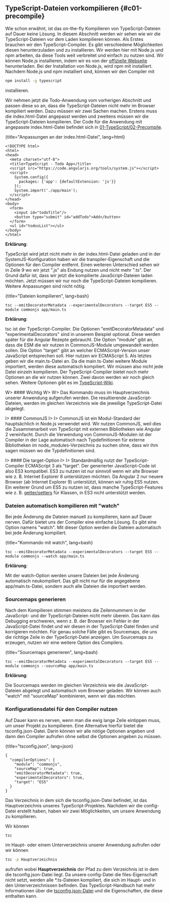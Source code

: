 ## TypeScript-Dateien vorkompilieren {#c01-precompile}

Wie schon erwähnt, ist das on-the-fly Kompilieren von TypeScript-Dateien auf Dauer keine Lösung.
In diesem Abschnitt werden wir sehen wie wir die TypeScript-Dateien vor dem Laden kompilieren können.
Als Erstes brauchen wir den TypeScript-Compiler.
Es gibt verschiedene Möglichkeiten diesen herunterzuladen und zu installieren.
Wir werden hier mit Node.js und npm arbeiten, da diese Tools weit verbreitet und einfach zu nutzen sind.
Wir können Node.js installieren, indem wir es von der [offizielle Webseite](https://nodejs.org/en/download/) herunterladen.
Bei der Installation von Node.js, wird npm mit installiert.
Nachdem Node.js und npm installiert sind, können wir den Compiler mit

```bash
npm install -g typescript
```

installieren.

Wir nehmen jetzt die Todo-Anwendung vom vorherigen Abschnitt und passen diese so an, dass die TypeScript-Dateien nicht mehr im Browser kompiliert werden.
Dazu müssen wir zwei Sachen machen. Erstens muss die index.html-Datei angepasst werden und zweitens müssen wir die TypeScript-Dateien kompilieren.
Der Code für die Anwendung mit angepasste index.html-Datei befindet sich in [01-TypeScript/02-Precompile](https://github.com/jsperts/angular2_kochbuch_code/tree/master/01-TypeScript/02-Precompile).

{title="Anpassungen an der index.html-Datei", lang=html}
```
<!DOCTYPE html>
<html>
<head>
  <meta charset="utf-8">
  <title>TypeScript - Todo App</title>
  <script src="https://code.angularjs.org/tools/system.js"></script>
  <script>
    System.config({
      packages: {'app': {defaultExtension: 'js'}}
    });
    System.import('./app/main');
  </script>
</head>
<body>
  <form>
    <input id="todoTitle"/>
    <button type="submit" id="addTodo">Add</button>
  </form>
  <ul id="todosList"></ul>
</body>
</html>
```

__Erklärung__:

TypeScript wird jetzt nicht mehr in der index.html-Datei geladen und in der SystemJS-Konfiguration haben wir die transpiler-Eigenschaft und die Optionen für den Compiler entfernt. Einen weiteren Unterschied sehen wir in Zeile 9 wo wir jetzt ".js" als Endung nutzen und nicht mehr ".ts". Der Grund dafür ist, dass wir jetzt die kompilierte JavaScript-Dateien laden möchten. Jetzt müssen wir nur noch die TypeScript-Dateien kompilieren. Weitere Anpassungen sind nicht nötig.

{title="Dateien kompilieren", lang=bash}
```
tsc --emitDecoratorMetadata --experimentalDecorators --target ES5 --module commonjs app/main.ts
```

__Erklärung__:

tsc ist der TypeScript-Compiler. Die Optionen "emitDecoratorMetadata" und "experimentalDecorators" sind in unserem Beispiel optional.
Diese werden später für die Angular Rezepte gebraucht.
Die Option "module" gibt an, dass die ESM die wir nutzen in CommonJS-Module umgewandelt werden sollen.
Die Option "target" gibt an welcher ECMAScript-Version unser JavaScript entsprechen soll.
Hier nutzen wir ECMAScript 5.
Als letztes geben wir die main.ts-Datei an.
Da die main.ts-Datei weitere Module importiert, werden diese automatisch kompiliert.
Wir müssen also nicht jede Datei einzeln kompilieren.
Der TypeScript-Compiler bietet noch mehr Optionen an die wir nutzen können. Zwei davon werden wir noch gleich sehen. Weitere Optionen gibt es im [TypeScript-Wiki](https://github.com/Microsoft/TypeScript/wiki/Compiler-Options).

W> #### Wichtig
W>
W> Das Kommando muss im Hauptverzeichnis unserer Anwendung aufgerufen werden. Die resultierende JavaScript-Dateien, werden im gleichen Verzeichnis wie die jeweilige TypeScript-Datei abgelegt.

I> #### CommonJS
I>
I> CommonJS ist ein Modul-Standard der hauptsächlich in Node.js verwendet wird. Wir nutzen CommonJS, weil dies die Zusammenarbeit von TypeScript mit externen Bibliotheken wie Angular 2 vereinfacht. Durch die Verwendung von CommonJS-Modulen ist der Compiler in der Lage automatisch nach Typdefinitionen für externe Bibliotheken im node\_modules-Verzeichnis zu suchen ohne, dass wir ihm sagen müssen wo die Typdefinitionen sind.

I> #### Die target-Option
I>
I> Standardmäßig nutzt der TypeScript-Compiler ECMAScript 3 als "target". Der generierter JavaScript-Code ist also ES3 kompatibel. ES3 zu nutzen ist nur sinnvoll wenn wir alte Browser wie z. B. Internet Explorer 8 unterstützen möchten. Da Angular 2 nur neuere Browser (ab Internet Explorer 9) unterstützt, können wir ruhig ES5 nutzen. Ein weiterer Grund um ES5 zu nutzen ist, dass manche TypeScript-Features wie z. B. [getter/setters](https://www.typescriptlang.org/docs/handbook/classes.html#accessors) für Klassen, in ES3 nicht unterstützt werden.

### Dateien automatisch kompilieren mit "watch"

Bei jede Änderung die Dateien manuell zu kompilieren, kann auf Dauer nerven. Dafür bietet uns der Compiler eine einfache Lösung.
Es gibt eine Option namens "watch". Mit dieser Option werden die Dateien automatisch bei jede Änderung kompiliert.

{title="Kommando mit watch", lang=bash}
```
tsc --emitDecoratorMetadata --experimentalDecorators --target ES5 --module commonjs --watch app/main.ts
```

__Erklärung__:

Mit der watch-Option werden unsere Dateien bei jede Änderung automatisch neukompiliert. Das gilt nicht nur für die angegebene app/main.ts-Datei, sondern auch alle Dateien die importiert werden.

### Sourcemaps generieren

Nach dem Kompilieren stimmen meistens die Zeilennummern in der JavaScript- und der TypeScript-Dateien nicht mehr überein.
Das kann das Debugging erschweren, wenn z. B. der Browser ein Fehler in der JavaScript-Datei findet und wir diesen in der TypeScript-Datei finden und korrigieren möchten.
Für genau solche Fälle gibt es Sourcemaps, die uns die richtige Zeile in der TypeScript-Datei anzeigen.
Um Sourcemaps zu erzeugen, nutzen wir eine weitere Option des Compilers.

{title="Sourcemaps generieren", lang=bash}
```
tsc --emitDecoratorMetadata --experimentalDecorators --target ES5 --module commonjs --sourceMap app/main.ts
```

__Erklärung__:

Die Sourcemaps werden im gleichen Verzeichnis wie die JavaScript-Dateien abgelegt und automatisch vom Browser geladen. Wir können auch "watch" mit "sourceMap" kombinieren, wenn wir das möchten.

### Konfigurationsdatei für den Compiler nutzen

Auf Dauer kann es nerven, wenn man die ewig lange Zeile eintippen muss, um unser Projekt zu kompilieren.
Eine Alternative hierfür bietet die tsconfig.json-Datei. Darin können wir alle nötige Optionen angeben und dann den Compiler aufrufen ohne selbst die Optionen angeben zu müssen.

{title="tsconfig.json", lang=json}
```
{
  "compilerOptions": {
    "module": "commonjs",
    "sourceMap": true,
    "emitDecoratorMetadata": true,
    "experimentalDecorators": true,
    "target": "ES5"
  }
}
```

Das Verzeichnis in dem sich die tsconfig.json-Datei befindet, ist das Hauptverzeichnis unseres TypeScript-Projektes.
Nachdem wir die config-Datei erstellt haben, haben wir zwei Möglichkeiten, um unsere Anwendung zu kompilieren.

Wir können

```bash
tsc
```

im Haupt- oder einem Unterverzeichnis unserer Anwendung aufrufen oder wir können

```bash
tsc -p Hauptverzeichnis
```

aufrufen wobei __Hauptverzeichnis__ der Pfad zu dem Verzeichnis ist in dem die tsconfig.json-Datei liegt.
Da unsere config-Datei die files-Eigenschaft nicht setzt, werden alle \*.ts-Dateien kompiliert, die sich im Haupt- und in den Unterverzeichnissen befinden. Das TypeScript-Handbuch hat mehr Informationen über die [tsconfig.json-Datei](http://www.typescriptlang.org/docs/handbook/tsconfig.json.html) und die Eigenschaften, die diese enthalten kann.

